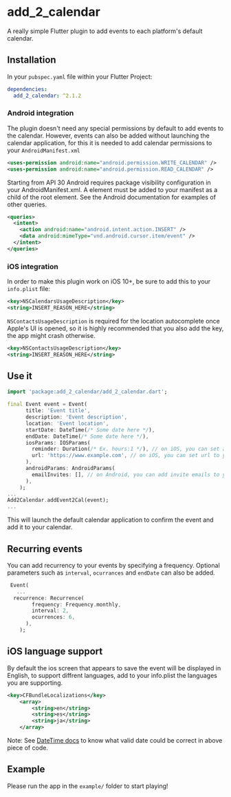 # add_2_calendar

A really simple Flutter plugin to add events to each platform's default calendar.

## Installation

In your `pubspec.yaml` file within your Flutter Project: 

```yaml
dependencies:
  add_2_calendar: ^2.1.2
```
### Android integration
The plugin doesn't need any special permissions by default to add events to the calendar. However, events can also be added without launching the calendar application, for this it is needed to add calendar permissions to your `AndroidManifest.xml`
```xml
<uses-permission android:name="android.permission.WRITE_CALENDAR" />
<uses-permission android:name="android.permission.READ_CALENDAR" />
```

Starting from API 30 Android requires package visibility configuration in your AndroidManifest.xml. A <queries> element must be added to your manifest as a child of the root element. See the Android documentation for examples of other queries.

``` xml
<queries>
  <intent>
    <action android:name="android.intent.action.INSERT" />
    <data android:mimeType="vnd.android.cursor.item/event" />
  </intent>
</queries>
 ```

### iOS integration

In order to make this plugin work on iOS 10+, be sure to add this to your `info.plist` file:

```xml
<key>NSCalendarsUsageDescription</key>
<string>INSERT_REASON_HERE</string>
```

`NSContactsUsageDescription` is required for the location autocomplete once Apple's UI is opened, so 
it is highly recommended that you also add the key, the app might crash otherwise.

```xml
<key>NSContactsUsageDescription</key>
<string>INSERT_REASON_HERE</string>
```

## Use it

```dart
import 'package:add_2_calendar/add_2_calendar.dart';

final Event event = Event(
      title: 'Event title',
      description: 'Event description',
      location: 'Event location',
      startDate: DateTime(/* Some date here */),
      endDate: DateTime(/* Some date here */),
      iosParams: IOSParams( 
        reminder: Duration(/* Ex. hours:1 */), // on iOS, you can set alarm notification after your event.
        url: 'https://www.example.com', // on iOS, you can set url to your event.
      ),
      androidParams: AndroidParams( 
        emailInvites: [], // on Android, you can add invite emails to your event.
      ),
    );
...
Add2Calendar.addEvent2Cal(event);
...
```
This will launch the default calendar application to confirm the event and add it to your calendar.

## Recurring events
You can add recurrency to your events by specifying a frequency. Optional parameters such as `interval`, `ocurrances` and `endDate` can also be added.

``` dart
 Event(
   ...
  recurrence: Recurrence(
        frequency: Frequency.monthly,
        interval: 2,
        ocurrences: 6,
      ),
    );
```

## iOS language support
By default the ios screen that appears to save the event will be displayed in English, to support diffrent languages, add to your info.plist the languages you are supporting.


```xml
<key>CFBundleLocalizations</key>
	<array>
		<string>en</string>
		<string>es</string>
		<string>ja</string>
	</array>
```



Note: See [DateTime docs](https://api.flutter.dev/flutter/dart-core/DateTime-class.html) to know what valid date could be correct in above piece of code.

## Example

Please run the app in the `example/` folder to start playing!

